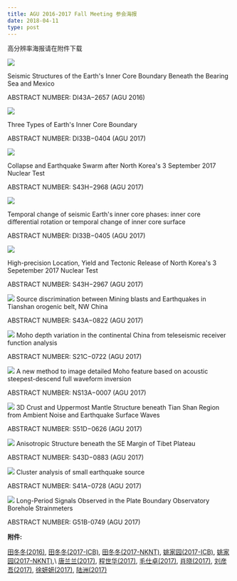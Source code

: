 ```yaml
---
title: AGU 2016-2017 Fall Meeting 参会海报
date: 2018-04-11
type: post
---
```

高分辨率海报请在附件下载

![](DDTian-AGU2016-thumbnail.png)

Seismic Structures of the Earth's Inner Core Boundary Beneath the Bearing Sea and Mexico

ABSTRACT NUMBER: DI43A−2657 (AGU 2016)

![](DDTian-AGU2017-ICB-thumbnail.png)

Three Types of Earth's Inner Core Boundary

ABSTRACT NUMBER: DI33B−0404 (AGU 2017)

![](./DDTian-AGU2017-NKNT-thumbnail.png)

Collapse and Earthquake Swarm after North Korea's 3 September 2017 Nuclear Test

ABSTRACT NUMBER: S43H−2968 (AGU 2017)

![](./JYYao-AGU2017-IC-thumbnail.png)

Temporal change of seismic Earth's inner core phases: inner core differential
rotation or temporal change of inner core surface

ABSTRACT NUMBER: DI33B−0405 (AGU 2017)

![](./JYYao-AGU2017-NKNT-thumbnail.png)

High-precision Location, Yield and Tectonic Release of North Korea's 3
		Sepetember 2017 Nuclear Test

ABSTRACT NUMBER: S43H−2967 (AGU 2017)

![](./LLTang-AGU2017-thumbnail.png)
Source discrimination between Mining blasts and Earthquakes in Tianshan
		   orogenic belt, NW China

ABSTRACT NUMBER: S43A−0822 (AGU 2017)

![](./SHCheng-AGU2017-thumbnail.png)
Moho depth variation in the continental China from teleseismic receiver
		 function analysis

ABSTRACT NUMBER: S21C−0722 (AGU 2017)

![](./SZMao-AGU2017-thumbnail.png)
A new method to image detailed Moho feature based on acoustic steepest-descend
	  full waveform inversion

ABSTRACT NUMBER: NS13A−0007 (AGU 2017)

![](./XXiao-AGU2017-thumbnail.png)
3D Crust and Uppermost Mantle Structure beneath Tian Shan Region from Ambient Noise and Earthquake Surface Waves

ABSTRACT NUMBER: S51D−0626 (AGU 2017)

![](./YWLiu-AGU2017-thumbnail.png)
Anisotropic Structure beneath the SE Margin of Tibet Plateau

ABSTRACT NUMBER: S43D−0883 (AGU 2017)

![](./YYXu-AGU2017-thumbnail.png)
Cluster analysis of small earthquake source

ABSTRACT NUMBER: S41A−0728 (AGU 2017)

![](./ZLu-AGU2017-thumbnail.png)
Long-Period Signals Observed in the Plate Boundary Observatory Borehole
		Strainmeters

ABSTRACT NUMBER: G51B-0749 (AGU 2017)


**附件:**

[田冬冬(2016)](DDTian-AGU2016.pdf), [田冬冬(2017-ICB)](DDTian-AGU2017-ICB.pdf),
[田冬冬(2017-NKNT)](DDTian-AGU2017-NKNT.pdf), [姚家园(2017-ICB)](JYYao-AGU2017-IC.png),
[姚家园(2017-NKNT)](JYYao-AGU2017-NKNT.png),\\
[唐兰兰(2017)](LLTang-AGU2017.pdf), [程世华(2017)](SHCheng-AGU2017.pdf),
[毛仕卓(2017)](SZMao-AGU2017.pdf), [肖晓(2017)](XXiao-AGU2017.pdf),
[刘彦吾(2017)](YWLiu-AGU2017.png),
[徐妍妍(2017)](YYXu-AGU2017.png), [陆洲(2017)](ZLu-AGU2017.pdf)
